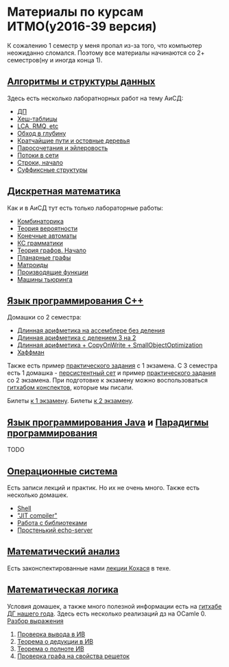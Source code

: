 # Материалы по курсам ИТМО(y2016-39 версия)
К сожалению 1 семестр у меня пропал из-за того, что компьютер неожиданно сломался. Поэтому все материалы начинаются со 2+ семестров(ну и иногда конца 1).
## [Алгоритмы и структуры данных](https://github.com/evgeniyfeder/itmo/tree/master/algo/labs)
  Здесь есть несколько лаборатнорных работ на тему АиСД:
  * [ДП](https://github.com/evgeniyfeder/itmo/tree/master/algo/labs/dp)
  * [Хеш-таблицы](https://github.com/evgeniyfeder/itmo/tree/master/algo/labs/hash)
  * [LCA, RMQ, etc](https://github.com/evgeniyfeder/itmo/tree/master/algo/labs/range_quaries)
  * [Обход в глубину](https://github.com/evgeniyfeder/itmo/tree/master/algo/labs/dfs)
  * [Кратчайшие пути и остовные деревья](https://github.com/evgeniyfeder/itmo/tree/master/algo/labs/short_path_min_sp_tree)
  * [Паросочетания и эйлеровость](https://github.com/evgeniyfeder/itmo/tree/master/algo/labs/matching)
  * [Потоки в сети](https://github.com/evgeniyfeder/itmo/tree/master/algo/labs/flow)
  * [Строки, начало](https://github.com/evgeniyfeder/itmo/tree/master/algo/labs/strings)
  * [Суффиксные структуры](https://github.com/evgeniyfeder/itmo/tree/master/algo/labs/suffix)

## [Дискретная математика](https://github.com/evgeniyfeder/itmo/tree/master/da)
  Как и в АиСД тут есть только лабораторные работы:
  * [Комбинаторика](https://github.com/evgeniyfeder/itmo/tree/master/da/comb)
  * [Теория вероятности](https://github.com/evgeniyfeder/itmo/tree/master/da/teor_ver)
  * [Конечные автоматы](https://github.com/evgeniyfeder/itmo/tree/master/da/avtomats)
  * [КС грамматики](https://github.com/evgeniyfeder/itmo/tree/master/da/ks)
  * [Теория графов. Начало](https://github.com/evgeniyfeder/itmo/tree/master/da/hameltonian)
  * [Планарные графы](https://github.com/evgeniyfeder/itmo/tree/master/da/planar)
  * [Матроиды](https://github.com/evgeniyfeder/itmo/tree/master/da/matroids)
  * [Производящие функции](https://github.com/evgeniyfeder/itmo/tree/master/da/gen_functions)
  * [Машины тьюринга](https://github.com/evgeniyfeder/itmo/tree/master/da/turing)

## [Язык программирования С++](https://github.com/evgeniyfeder/itmo/tree/master/cpp)
  Домашки со 2 семестра:
  * [Длинная арифметика на ассемблере без деления](https://github.com/evgeniyfeder/itmo/tree/master/cpp/2sem/asm)
  * [Длинная арифметика с делением 3 на 2](https://github.com/evgeniyfeder/itmo/tree/master/cpp/2sem/bigint)
  * [Длинная арифметика + CopyOnWrite + SmallObjectOptimization](https://github.com/evgeniyfeder/itmo/tree/master/cpp/2sem/bigint_opt)
  * [Хаффман](https://github.com/evgeniyfeder/itmo/tree/master/cpp/2sem/huffman_cmake)

Также есть пример [практического задания](https://github.com/evgeniyfeder/itmo/tree/master/cpp/2sem/list) с 1 экзамена. С 3 семестра есть 1 домашка - [персистентный сет](https://github.com/evgeniyfeder/itmo/tree/master/cpp/3sem/persistent_set) и пример [практического задания](https://github.com/evgeniyfeder/itmo/tree/master/cpp/3sem/persistent_set) со 2 экзамена.  При подготовке к экзамену можно воспользоваться [гитхабом конспектов](https://github.com/sorokin/cpp-notes), которые мы писали.

Билеты [к 1 экзамену](http://sorokin.github.io/cpp-course/).
Билеты [к 2 экзамену](https://github.com/sorokin/cpp11-course/blob/gh-pages/index.md).

## [Язык программирования Java](https://github.com/evgeniyfeder/itmo/tree/master/java) и [Парадигмы программирования](https://github.com/evgeniyfeder/itmo/tree/master/paradigms)
  TODO
## [Операционные система](https://github.com/evgeniyfeder/itmo/tree/master/os)
Есть записи лекций и практик. Но их не очень много. Также есть несколько домашек.
  * [Shell](https://github.com/evgeniyfeder/itmo/tree/master/os/hws/hw1)
  * ["JIT compiler"](https://github.com/evgeniyfeder/itmo/tree/master/os/hws/hw3)
  * [Работа с библиотеками](https://github.com/evgeniyfeder/itmo/tree/master/os/hws/hw4)
  * [Простенький echo-server](https://github.com/evgeniyfeder/itmo/tree/master/os/hws/hw5)
## [Математический анализ](https://github.com/evgeniyfeder/itmo/tree/master/matan)
Есть законспектированные нами [лекции Кохася](https://github.com/Dogzik/matan-tex/tree/9171485fe449b5e6705d3b12ec726177bab59b00) в техе.
## [Математическая логика](https://github.com/evgeniyfeder/itmo/tree/master/matlog)
Условия домашек, а также много полезной информации есть на [гитхабе ДГ нашего года](https://github.com/shd/logic2018). Здесь есть несколько реализаций дз на OCamle
  0. [Разбор выражения](https://github.com/itegulov/hw0-reference-solutions/tree/c18ed95148fe4462ebb61f0b71088b53b810d1a6)
  1. [Проверка вывода в ИВ](https://github.com/evgeniyfeder/itmo/tree/master/matlog/hw1)
  2. [Теорема о дедукции в ИВ](https://github.com/evgeniyfeder/itmo/tree/master/matlog/hw2)
  3. [Теорема о полноте ИВ](https://github.com/evgeniyfeder/itmo/tree/master/matlog/hw3)
  4. [Проверка графа на свойства решеток](https://github.com/evgeniyfeder/itmo/tree/master/matlog/hw4)
